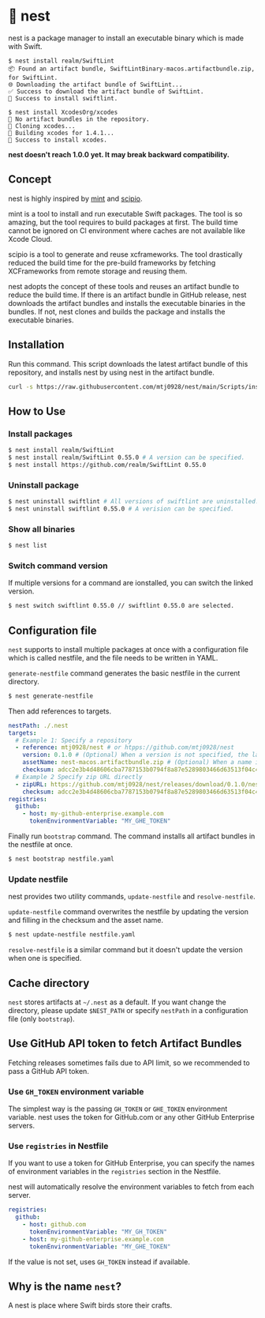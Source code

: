 # 🪺 nest

nest is a package manager to install an executable binary which is made with Swift.

```
$ nest install realm/SwiftLint 
📦 Found an artifact bundle, SwiftLintBinary-macos.artifactbundle.zip, for SwiftLint.
🌐 Downloading the artifact bundle of SwiftLint...
✅ Success to download the artifact bundle of SwiftLint.
🪺 Success to install swiftlint.

$ nest install XcodesOrg/xcodes
🪹 No artifact bundles in the repository.
🔄 Cloning xcodes...
🔨 Building xcodes for 1.4.1...
🪺 Success to install xcodes.
```

**nest doesn't reach 1.0.0 yet. It may break backward compatibility.**

## Concept
nest is highly inspired by [mint](https://github.com/yonaskolb/Mint) and [scipio](https://github.com/giginet/Scipio).

mint is a tool to install and run executable Swift packages. 
The tool is so amazing, but the tool requires to build packages at first.
The build time cannot be ignored on Cl environment where caches are not available like Xcode Cloud.

scipio is a tool to generate and reuse xcframeworks.
The tool drastically reduced the build time for the pre-build frameworks 
by fetching XCFrameworks from remote storage and reusing them.

nest adopts the concept of these tools and reuses an artifact bundle to reduce the build time.
If there is an artifact bundle in GitHub release, nest downloads the artifact bundles and installs the executable binaries in the bundles.
If not, nest clones and builds the package and installs the executable binaries.

## Installation
Run this command.
This script downloads the latest artifact bundle of this repository, and installs nest by using nest in the artifact bundle.
```sh
curl -s https://raw.githubusercontent.com/mtj0928/nest/main/Scripts/install.sh | bash
```

## How to Use

### Install packages
```sh
$ nest install realm/SwiftLint 
$ nest install realm/SwiftLint 0.55.0 # A version can be specified.
$ nest install https://github.com/realm/SwiftLint 0.55.0
```

### Uninstall package
```sh
$ nest uninstall swiftlint # All versions of swiftlint are uninstalled.
$ nest uninstall swiftlint 0.55.0 # A verision can be specified.
```

### Show all binaries
```sh
$ nest list
```

### Switch command version
If multiple versions for a command are ionstalled, you can switch the linked version.
```sh
$ nest switch swiftlint 0.55.0 // swiftlint 0.55.0 are selected.
```

## Configuration file
`nest` supports to install multiple packages at once with a configuration file which is called nestfile,
and the file needs to be written in YAML.

`generate-nestfile` command generates the basic nestfile in the current directory.
```sh
$ nest generate-nestfile
```
Then add references to targets.

```yaml
nestPath: ./.nest
targets:
  # Example 1: Specify a repository
  - reference: mtj0928/nest # or htpps://github.com/mtj0928/nest
    version: 0.1.0 # (Optional) When a version is not specified, the latest release will be used.
    assetName: nest-macos.artifactbundle.zip # (Optional) When a name is not specified, it will be resolved by GitHub API.
    checksum: adcc2e3b4d48606cba7787153b0794f8a87e5289803466d63513f04c4d7661fb # (Optional) This is recommended to add it.
  # Example 2 Specify zip URL directly
  - zipURL: https://github.com/mtj0928/nest/releases/download/0.1.0/nest-macos.artifactbundle.zip
    checksum: adcc2e3b4d48606cba7787153b0794f8a87e5289803466d63513f04c4d7661fb # (Optional) This is recommended to add it.
registries:
  github:
    - host: my-github-enterprise.example.com
      tokenEnvironmentVariable: "MY_GHE_TOKEN"
```

Finally run `bootstrap` command. The command installs all artifact bundles in the nestfile at once.
```sh
$ nest bootstrap nestfile.yaml
```

### Update nestfile
nest provides two utility commands, `update-nestfile` and `resolve-nestfile`.

`update-nestfile` command overwrites the nestfile by updating the version and filling in the checksum and the asset name. 

```sh
$ nest update-nestfile nestfile.yaml
```

`resolve-nestfile` is a similar command but it doesn't update the version when one is specified.

## Cache directory
`nest` stores artifacts at `~/.nest` as a default. 
If you want change the directory,
please update `$NEST_PATH` or specify `nestPath` in a configuration file (only `bootstrap`).

## Use GitHub API token to fetch Artifact Bundles

Fetching releases sometimes fails due to API limit, so we recommended to pass a GitHub API token.

### Use `GH_TOKEN` environment variable

The simplest way is the passing `GH_TOKEN` or `GHE_TOKEN` environment variable. nest uses the token for GitHub.com or any other GitHub Enterprise servers.

### Use `registries` in Nestfile

If you want to use a token for GitHub Enterprise, you can specify the names of environment variables in the `registries` section in the Nestfile.

nest will automatically resolve the environment variables to fetch from each server.

```yaml
registries:
  github:
    - host: github.com
      tokenEnvironmentVariable: "MY_GH_TOKEN"
    - host: my-github-enterprise.example.com
      tokenEnvironmentVariable: "MY_GHE_TOKEN"
```

If the value is not set, uses `GH_TOKEN` instead if available.

## Why is the name `nest`?
A nest is place where Swift birds store their crafts.
